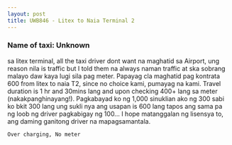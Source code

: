 ```yaml
---
layout: post
title: UWB846 - Litex to Naia Terminal 2
---
```


### Name of taxi: Unknown

sa litex terminal, all the taxi driver dont want na maghatid sa Airport, ung reason nila is traffic but I told them na always naman traffic at ska sobrang malayo daw kaya lugi sila pag meter. Papayag cla maghatid pag kontrata 600 from litex to naia T2, since no choice kami, pumayag na kami. Travel duration is 1 hr and 30mins lang and upon checking 400+ lang sa meter (nakakpanghinayang!). Pagkabayad ko ng 1,000 sinuklian ako ng 300 sabi ko bkit 300 lang ung sukli nya ang usapan is 600 lang tapos ang sama pa ng loob ng driver pagkabigay ng 100... I hope matanggalan ng lisensya to, ang daming ganitong driver na mapagsamantala.

```Over charging, No meter```
